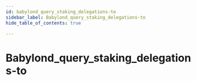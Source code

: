 ```yaml
---
id: babylond_query_staking_delegations-to
sidebar_label: Babylond_query_staking_delegations-to
hide_table_of_contents: true

---
```


# Babylond_query_staking_delegations-to